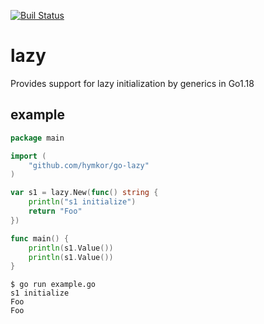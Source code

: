 [![Buil Status](https://travis-ci.com/zetamatta/go-lazy.svg?branch=master)](https://travis-ci.com/github/zetamatta/go-lazy)

lazy
====

Provides support for lazy initialization by generics in Go1.18

example
-------

```go
package main

import (
    "github.com/hymkor/go-lazy"
)

var s1 = lazy.New(func() string {
    println("s1 initialize")
    return "Foo"
})

func main() {
    println(s1.Value())
    println(s1.Value())
}
```

```shell
$ go run example.go
s1 initialize
Foo
Foo
```
